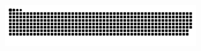 <picture>
  <source media="(prefers-color-scheme: dark)" srcset="https://raw.githubusercontent.com/lxhroot/lxhroot/output/github-contribution-grid-snake-dark.svg">
  <source media="(prefers-color-scheme: light)" srcset="https://raw.githubusercontent.com/lxhroot/lxhroot/output/github-contribution-grid-snake.svg">
  <img alt="github contribution grid snake animation" src="https://raw.githubusercontent.com/lxhroot/lxhroot/output/github-contribution-grid-snake.svg">
</picture>
